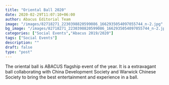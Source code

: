 ```yaml
---
title: "Oriental Ball 2020"
date: 2020-02-29T11:07:10+06:00
author: Abacus Editorial Team
image: "/images/82718271_2230398820599086_1662935054097055744_n-2.jpg"
bg_image: "/images/82718271_2230398820599086_1662935054097055744_n-2.jpg"
categories: ["Social Events","Abacus 2019/2020"]
tags: ["Social Events"]
description: ""
draft: false
type: "post"
---
```


The oriental ball is ABACUS flagship event of the year. It is a extravagant ball collaborating with China Development Society and Warwick Chinese Society to bring the best entertainment and experience in a ball.
